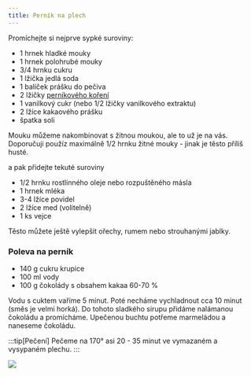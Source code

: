 ```yaml
---
title: Perník na plech
---
```


Promíchejte si nejprve sypké suroviny:

- 1 hrnek hladké mouky
- 1 hrnek polohrubé mouky
- 3/4 hrnku cukru
- 1 lžička jedlá soda
- 1 balíček prášku do pečiva
- 2 lžičky [perníkového koření](https://www.sonnentor.com/cs-cz/eshop/koreni/korenici-smesi/pernikove-koreni-mlete-bio-krabicka-100-g.html)
- 1 vanilkový cukr (nebo 1/2 lžičky vanilkového extraktu)
- 2 lžíce kakaového prášku
- špatka soli

Mouku můžeme nakombinovat s žitnou moukou, ale to už je na vás.
Doporučuji použíz maximálně 1/2 hrnku žitné mouky - jinak je těsto příliš husté.

a pak přidejte tekuté suroviny

- 1/2 hrnku rostlinného oleje nebo rozpuštěného másla
- 1 hrnek mléka
- 3-4 lžíce povidel
- 2 lžíce med (volitelně)
- 1 ks vejce

Těsto můžete ještě vylepšit ořechy, rumem nebo strouhanými jablky.

### Poleva na perník
 
- 140 g cukru krupice
- 100 ml vody 
- 100 g čokolády s obsahem kakaa 60-70 %

Vodu s cuktem vaříme 5 minut. Poté necháme vychladnout cca 10 minut (směs je velmi horká).
Do tohoto sladkého sirupu přidáme nalámanou čokoládu a promícháme. 
Upečenou buchtu potřeme marmeládou a naneseme čokoládu.

:::tip[Pečení]
Pečeme na 170° asi 20 - 35 minut ve vymazaném a vysypaném plechu.
:::


![](./pernik-na-plech.jpeg)
